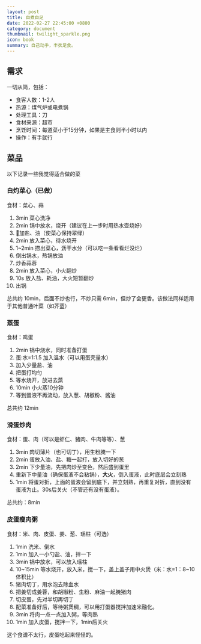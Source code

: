```yaml
---
layout: post
title: 自煮自足
date: 2022-02-27 22:45:00 +0800
category: document
thumbnail: twilight_sparkle.png
icon: book
summary: 自己动手，丰衣足食。
---
```


## 需求

一切从简，包括：

- 食客人数：1-2人
- 热源：煤气炉或电煮锅
- 处理工具：刀
- 食材来源：超市
- 烹饪时间：每道菜小于15分钟，如果是主食则半小时以内
- 操作：有手就行

## 菜品

以下记录一些我觉得适合做的菜

### 白灼菜心（已做）

食材：菜心、蒜

1. 3min 菜心洗净
2. 2min 锅中放水，烧开（建议在上一步时用热水壶烧好）
3. 🌟加盐、油（使菜心保持翠绿）
4. 2min 放入菜心，待水烧开
5. 1~2min 捞出菜心，沥干水分（可以吃一条看看烂没烂）
6. 倒出锅水，热锅放油
7. 炒香蒜蓉
8. 2min 放入菜心，小火翻炒
9. 10s 放入盐、耗油，大火短暂翻炒
10. 出锅

总共约 10min，后面不炒也行，不炒只需 6min，但炒了会更香。该做法同样适用于其他普通叶菜（如芥蓝）

### 蒸蛋

食材：鸡蛋

1. 2min 锅中烧水，同时准备打蛋
2. 蛋:水=1:1.5 加入温水（可以用蛋壳量水）
3. 加入少量盐、油
4. 把蛋打均匀
5. 等水烧开，放进去蒸
6. 10min 小火蒸10分钟
7. 等到蛋液不再流动，放入葱、胡椒粉、酱油

总共约 12min

### 滑蛋炒肉

食材：蛋、肉（可以是虾仁、猪肉、牛肉等等）、葱

1. 3min 肉切薄片（也可切丁），用生粉腌一下
2. 2min 蛋放入油、盐、糖一起打，放入切好的葱
3. 2min 下少量油，先把肉炒至变色，然后盛到蛋里
4. 重新下中量油（确保蛋液不会粘锅），**大火**，倒入蛋液，此时底层会立刻熟
5. 1min 将蛋对折，上面的蛋液会留到底下，并立刻熟，再重复对折，直到没有蛋液为止。30s后关火（不管还有没有蛋液）。

总共约：8min

### 皮蛋瘦肉粥

食材：米、肉、皮蛋、姜、葱、瑶柱（可选）

1. 1min 洗米、倒水
2. 1min 加入一小勺盐、油，拌一下
3. 3min 锅中放水，可以放入瑶柱
4. 10~15min 等水烧开，放入米，搅一下，盖上盖子用中火煲（米：水=1：8~10体积比）
5. 猪肉切丁，用水泡去除血水
6. 把姜切成姜蓉，和胡椒粉、生粉、麻油一起腌猪肉
7. 切皮蛋，先对半切再切丁
8. 配菜准备好后，等待粥煲稠，可以用打蛋器搅拌加速米融化。
9. 3min 将肉一点一点加入粥，等肉熟
10. 1min 加入皮蛋，搅拌一下，1min后关火

这个食谱不太行，皮蛋吃起来怪怪的。
